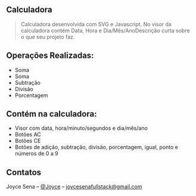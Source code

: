 ## Calculadora
> Calculadora desenvolvida com SVG e Javascript.
> No visor da calculadora contém Data, Hora e Dia/Mês/AnoDescrição curta sobre o que seu projeto faz.


## Operações Realizadas:

* Soma
* Soma
* Subtração
* Divisão
* Porcentagem

## Contém na calculadora:
* Visor com data, hora/minuto/segundos e dia/mês/ano
* Botões AC
* Botões CE
* Botões de adição, subtração, divisão, porcentagem, igual, ponto e  números de 0 a 9


## Contatos

Joyce Sena – [@Joyce](https://www.linkedin.com/in/joyce-sena-431b1670/) – joycesenafullstack@gmail.com




